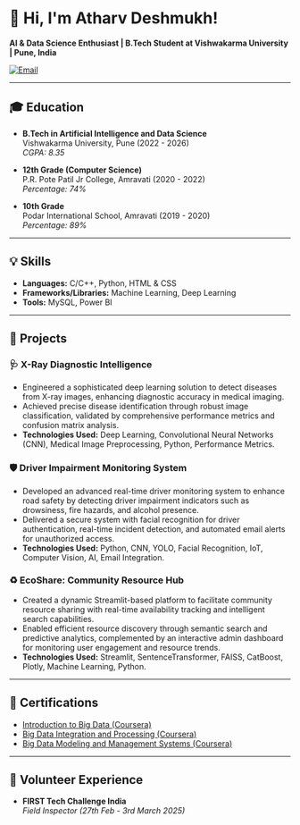 # 👋 Hi, I'm Atharv Deshmukh!

**AI & Data Science Enthusiast | B.Tech Student at Vishwakarma University | Pune, India**

[![Email](https://img.shields.io/badge/Email-atharvpdeshmukh@gmail.com-blue?style=flat-square&logo=gmail)](mailto:atharvpdeshmukh@gmail.com)

---

## 🎓 Education

- **B.Tech in Artificial Intelligence and Data Science**  
  Vishwakarma University, Pune (2022 - 2026)  
  _CGPA: 8.35_

- **12th Grade (Computer Science)**  
  P.R. Pote Patil Jr College, Amravati (2020 - 2022)  
  _Percentage: 74%_

- **10th Grade**  
  Podar International School, Amravati (2019 - 2020)  
  _Percentage: 89%_

---

## 💡 Skills

- **Languages:** C/C++, Python, HTML & CSS
- **Frameworks/Libraries:** Machine Learning, Deep Learning
- **Tools:** MySQL, Power BI

---

## 🚀 Projects

### 🩺 X-Ray Diagnostic Intelligence
- Engineered a sophisticated deep learning solution to detect diseases from X-ray images, enhancing diagnostic accuracy in medical imaging.
- Achieved precise disease identification through robust image classification, validated by comprehensive performance metrics and confusion matrix analysis.
- **Technologies Used:** Deep Learning, Convolutional Neural Networks (CNN), Medical Image Preprocessing, Python, Performance Metrics.

### 🛡️ Driver Impairment Monitoring System
- Developed an advanced real-time driver monitoring system to enhance road safety by detecting driver impairment indicators such as drowsiness, fire hazards, and alcohol presence.
- Delivered a secure system with facial recognition for driver authentication, real-time incident detection, and automated email alerts for unauthorized access.
- **Technologies Used:** Python, CNN, YOLO, Facial Recognition, IoT, Computer Vision, AI, Email Integration.

### ♻️ EcoShare: Community Resource Hub
- Created a dynamic Streamlit-based platform to facilitate community resource sharing with real-time availability tracking and intelligent search capabilities.
- Enabled efficient resource discovery through semantic search and predictive analytics, complemented by an interactive admin dashboard for monitoring user engagement and resource trends.
- **Technologies Used:** Streamlit, SentenceTransformer, FAISS, CatBoost, Plotly, Machine Learning, Python.

---

## 📜 Certifications

- [Introduction to Big Data (Coursera)](https://coursera.org/share/8ea9c6bd8a09824cb7e22036e51f665a)
- [Big Data Integration and Processing (Coursera)](https://coursera.org/share/cdf6f46ebfd70bc79223e7d5f61cd659)
- [Big Data Modeling and Management Systems (Coursera)](https://coursera.org/share/d8280d7d5469fd5bc6d0953b55fa8881)

---

## 🤝 Volunteer Experience

- **FIRST Tech Challenge India**  
  _Field Inspector (27th Feb - 3rd March 2025)_


<!--
**AtharvDeshmukh03/AtharvDeshmukh03** is a ✨ special ✨ repository because its `README.md` (this file) appears on your GitHub profile.
-->
